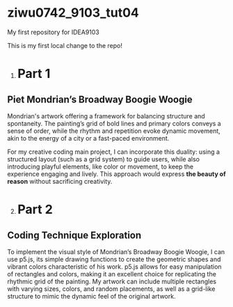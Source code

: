 # ziwu0742_9103_tut04
My first repository for IDEA9103

This is my first local change to the repo!

1. # Part 1
## Piet Mondrian’s Broadway Boogie Woogie 
Mondrian's artwork offering a framework for balancing structure and spontaneity. The painting’s grid of bold lines and primary colors conveys a sense of order, while the rhythm and repetition evoke dynamic movement, akin to the energy of a city or a fast-paced environment. 

For my creative coding main project, I can incorporate this duality: using a structured layout (such as a grid system) to guide users, while also introducing playful elements, like color or movement, to keep the experience engaging and lively. This approach would express __the beauty of reason__ without sacrificing creativity. 


2. # Part 2
## Coding Technique Exploration
To implement the visual style of Mondrian’s Broadway Boogie Woogie, I can use p5.js, its simple drawing functions to create the geometric shapes and vibrant colors characteristic of his work. p5.js allows for easy manipulation of rectangles and colors, making it an excellent choice for replicating the rhythmic grid of the painting. My artwork can include multiple rectangles with varying sizes, colors, and random placements, as well as a grid-like structure to mimic the dynamic feel of the original artwork. 